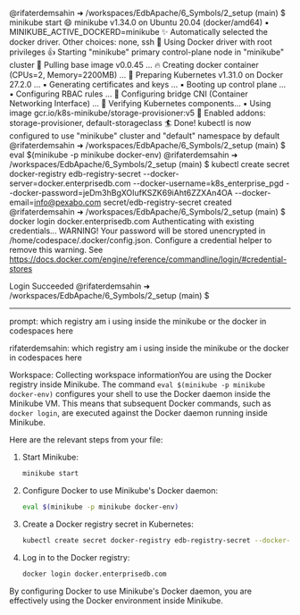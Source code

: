 @rifaterdemsahin ➜ /workspaces/EdbApache/6_Symbols/2_setup (main) $ minikube start
😄  minikube v1.34.0 on Ubuntu 20.04 (docker/amd64)
    ▪ MINIKUBE_ACTIVE_DOCKERD=minikube
✨  Automatically selected the docker driver. Other choices: none, ssh
📌  Using Docker driver with root privileges
👍  Starting "minikube" primary control-plane node in "minikube" cluster
🚜  Pulling base image v0.0.45 ...
🔥  Creating docker container (CPUs=2, Memory=2200MB) ...
🐳  Preparing Kubernetes v1.31.0 on Docker 27.2.0 ...
    ▪ Generating certificates and keys ...
    ▪ Booting up control plane ...
    ▪ Configuring RBAC rules ...
🔗  Configuring bridge CNI (Container Networking Interface) ...
🔎  Verifying Kubernetes components...
    ▪ Using image gcr.io/k8s-minikube/storage-provisioner:v5
🌟  Enabled addons: storage-provisioner, default-storageclass
🏄  Done! kubectl is now configured to use "minikube" cluster and "default" namespace by default
@rifaterdemsahin ➜ /workspaces/EdbApache/6_Symbols/2_setup (main) $ eval $(minikube -p minikube docker-env)
@rifaterdemsahin ➜ /workspaces/EdbApache/6_Symbols/2_setup (main) $ kubectl create secret docker-registry edb-registry-secret --docker-server=docker.enterprisedb.com --docker-username=k8s_enterprise_pgd --docker-password=jeDm3hBgXOIufKSZK69iAht6ZZXAn4OA --docker-email=info@pexabo.com
secret/edb-registry-secret created
@rifaterdemsahin ➜ /workspaces/EdbApache/6_Symbols/2_setup (main) $ docker login docker.enterprisedb.com
Authenticating with existing credentials...
WARNING! Your password will be stored unencrypted in /home/codespace/.docker/config.json.
Configure a credential helper to remove this warning. See
https://docs.docker.com/engine/reference/commandline/login/#credential-stores

Login Succeeded
@rifaterdemsahin ➜ /workspaces/EdbApache/6_Symbols/2_setup (main) $ 

---
prompt: which registry am i using inside the minikube or the docker in codespaces here 

rifaterdemsahin: which registry am i using inside the minikube or the docker in codespaces here 

Workspace: Collecting workspace informationYou are using the Docker registry inside Minikube. The command `eval $(minikube -p minikube docker-env)` configures your shell to use the Docker daemon inside the Minikube VM. This means that subsequent Docker commands, such as `docker login`, are executed against the Docker daemon running inside Minikube.

Here are the relevant steps from your file:

1. Start Minikube:
    ```sh
    minikube start
    ```

2. Configure Docker to use Minikube's Docker daemon:
    ```sh
    eval $(minikube -p minikube docker-env)
    ```

3. Create a Docker registry secret in Kubernetes:
    ```sh
    kubectl create secret docker-registry edb-registry-secret --docker-server=docker.enterprisedb.com --docker-username=k8s_enterprise_pgd --docker-password=jeDm3hBgXOIufKSZK69iAht6ZZXAn4OA --docker-email=info@pexabo.com
    ```

4. Log in to the Docker registry:
    ```sh
    docker login docker.enterprisedb.com
    ```

By configuring Docker to use Minikube's Docker daemon, you are effectively using the Docker environment inside Minikube.